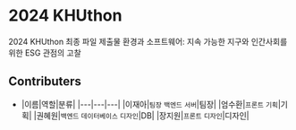 # 2024 KHUthon
2024 KHUthon 최종 파일 제출물
환경과 소프트웨어: 지속 가능한 지구와 인간사회를 위한 ESG 관점의 고찰

## Contributers
- |이름|역할|분류|
|---|---|---|
|이재아|`팀장` `백엔드` `서버`|팀장|
|엄수환|`프론트` `기획`|기획|
|권혜원|`백엔드` `데이터베이스` `디자인`|DB|
|장지원|`프론트` `디자인`|디자인|
